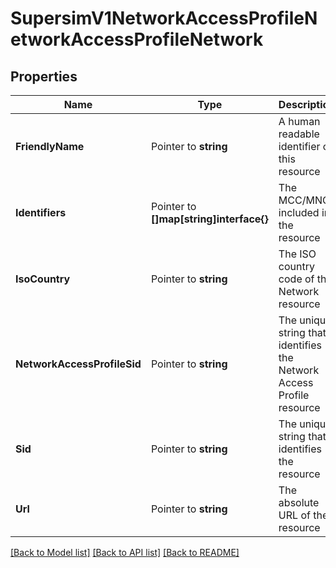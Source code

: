 # SupersimV1NetworkAccessProfileNetworkAccessProfileNetwork

## Properties
Name | Type | Description | Notes
------------ | ------------- | ------------- | -------------
**FriendlyName** | Pointer to **string** | A human readable identifier of this resource |
**Identifiers** | Pointer to **[]map[string]interface{}** | The MCC/MNCs included in the resource |
**IsoCountry** | Pointer to **string** | The ISO country code of the Network resource |
**NetworkAccessProfileSid** | Pointer to **string** | The unique string that identifies the Network Access Profile resource |
**Sid** | Pointer to **string** | The unique string that identifies the resource |
**Url** | Pointer to **string** | The absolute URL of the resource |

[[Back to Model list]](../README.md#documentation-for-models) [[Back to API list]](../README.md#documentation-for-api-endpoints) [[Back to README]](../README.md)


